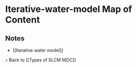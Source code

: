 # Iterative-water-model Map of Content


## Notes
- [[Iterative water model]]

⤴️ Back to [[Types of SLCM MOC]]